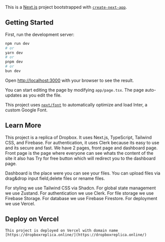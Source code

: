 This is a [Next.js](https://nextjs.org/) project bootstrapped with [`create-next-app`](https://github.com/vercel/next.js/tree/canary/packages/create-next-app).

## Getting Started

First, run the development server:

```bash
npm run dev
# or
yarn dev
# or
pnpm dev
# or
bun dev
```

Open [http://localhost:3000](http://localhost:3000) with your browser to see the result.

You can start editing the page by modifying `app/page.tsx`. The page auto-updates as you edit the file.

This project uses [`next/font`](https://nextjs.org/docs/basic-features/font-optimization) to automatically optimize and load Inter, a custom Google Font.

## Learn More

This project is a replica of Dropbox. It uses Next.js, TypeScript, Tailwind CSS, and Firebase.
For authentication, it uses Clerk because its easy to use and its secure and fast.
We have 2 pages, front page and dashboard page.
Front page is the page where everyone can see whats the content of the site it also has Try for free button which will redirect you to the dashboard page.

Dashboard is the place were you can see your files. You can upload files via drag&drop input field,delete files or rename files.

For styling we use Tailwind CSS via Shadcn.
For global state management we use Zustand.
For authentication we use Clerk.
For file storage we use Firebase Storage.
For database we use Firebase Firestore.
For deployment we use Vercel.


## Deploy on Vercel
    This project is deployed on Vercel with domain name [https://dropboxreplica.online/](https://dropboxreplica.online/)
